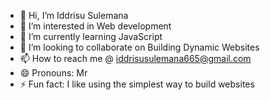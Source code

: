 - 👋 Hi, I’m Iddrisu Sulemana
- 👀 I’m interested in Web development
- 🌱 I’m currently learning JavaScript
- 💞️ I’m looking to collaborate on Building Dynamic Websites
- 📫 How to reach me @ iddrisusulemana665@gmail.com
- 😄 Pronouns: Mr
- ⚡ Fun fact: I like using the simplest way to build websites

<!---
Sulemana24/Sulemana24 is a ✨ special ✨ repository because its `README.md` (this file) appears on your GitHub profile.
You can click the Preview link to take a look at your changes.
--->
